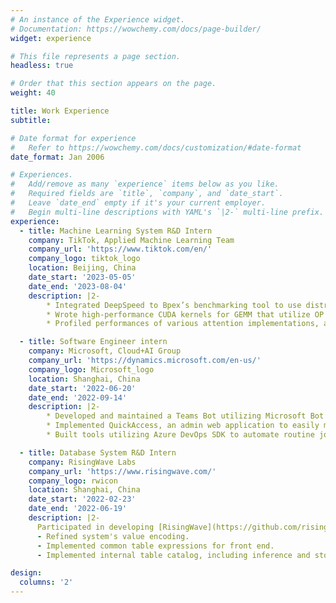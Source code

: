 ```yaml
---
# An instance of the Experience widget.
# Documentation: https://wowchemy.com/docs/page-builder/
widget: experience

# This file represents a page section.
headless: true

# Order that this section appears on the page.
weight: 40

title: Work Experience
subtitle:

# Date format for experience
#   Refer to https://wowchemy.com/docs/customization/#date-format
date_format: Jan 2006

# Experiences.
#   Add/remove as many `experience` items below as you like.
#   Required fields are `title`, `company`, and `date_start`.
#   Leave `date_end` empty if it's your current employer.
#   Begin multi-line descriptions with YAML's `|2-` multi-line prefix.
experience:
  - title: Machine Learning System R&D Intern
    company: TikTok, Applied Machine Learning Team
    company_url: 'https://www.tiktok.com/en/'
    company_logo: tiktok_logo
    location: Beijing, China
    date_start: '2023-05-05'
    date_end: '2023-08-04'
    description: |2-
        * Integrated DeepSpeed to Bpex’s benchmarking tool to use distributed training and ZeRO to support larger models.
        * Wrote high-performance CUDA kernels for GEMM that utilize OP fusion, memory hierarchy and tensor cores.
        * Profiled performances of various attention implementations, analyzed in depth the differences between xFormers’s cutlass implementation and flash-attention(v1, v2), and delivered a comprehensive report in an internal presentation.

  - title: Software Engineer intern
    company: Microsoft, Cloud+AI Group
    company_url: 'https://dynamics.microsoft.com/en-us/'
    company_logo: Microsoft_logo
    location: Shanghai, China
    date_start: '2022-06-20'
    date_end: '2022-09-14'
    description: |2-
        * Developed and maintained a Teams Bot utilizing Microsoft Bot Framework and .NET core, which enables users to effortlessly query databases and request internal APIs using natural language.
        * Implemented QuickAccess, an admin web application to easily manipulate and search tax records using ASP.NET core MVC and Azure Cosmos DB.
        * Built tools utilizing Azure DevOps SDK to automate routine jobs including a daemon synchronizing data between task items and pull requests and a crawler maintaining data source for the Teams Bot, saving 10 working hours/month.

  - title: Database System R&D Intern
    company: RisingWave Labs
    company_url: 'https://www.risingwave.com/'
    company_logo: rwicon
    location: Shanghai, China
    date_start: '2022-02-23'
    date_end: '2022-06-19'
    description: |2-
      Participated in developing [RisingWave](https://github.com/risingwavelabs/risingwave), the next-generation cloud native streaming database.
      - Refined system's value encoding.
      - Implemented common table expressions for front end.
      - Implemented internal table catalog, including inference and storage.

design:
  columns: '2'
---
```

